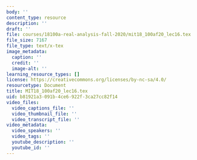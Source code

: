 ```yaml
---
body: ''
content_type: resource
description: ''
draft: ''
file: courses/18100a-real-analysis-fall-2020/mit18_100af20_lec16.tex
file_size: 7167
file_type: text/x-tex
image_metadata:
  caption: ''
  credit: ''
  image-alt: ''
learning_resource_types: []
license: https://creativecommons.org/licenses/by-nc-sa/4.0/
resourcetype: Document
title: MIT18_100af20_lec16.tex
uid: b81921a3-091b-4ce6-922f-3ca27cc82f14
video_files:
  video_captions_file: ''
  video_thumbnail_file: ''
  video_transcript_file: ''
video_metadata:
  video_speakers: ''
  video_tags: ''
  youtube_description: ''
  youtube_id: ''
---
```

